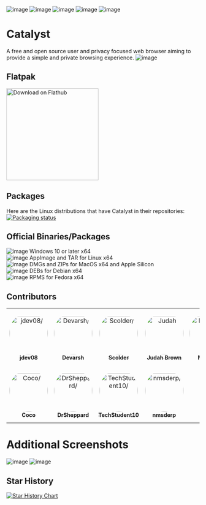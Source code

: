 ![image](https://img.shields.io/github/issues/JaydenDev/Catalyst?color=%230f172a&style=for-the-badge) ![image](https://img.shields.io/github/forks/JaydenDev/Catalyst?color=%230f172a&style=for-the-badge) ![image](https://img.shields.io/github/stars/JaydenDev/Catalyst?color=%230f172a&style=for-the-badge) ![image](https://img.shields.io/github/license/JaydenDev/Catalyst?color=%230f172a&style=for-the-badge)
![image](https://img.shields.io/github/downloads/jdev082/Catalyst/total?color=%230f172a&style=for-the-badge)
# Catalyst 
A free and open source user and privacy focused web browser aiming to provide a simple and private browsing experience.
![image](https://github.com/user-attachments/assets/2656b5d3-cc09-468b-9950-2912dd17549a)
## Flatpak
<a href='https://flathub.org/apps/org.eu.getcatalyst.Catalyst'>
    <img width='240' alt='Download on Flathub' src='https://flathub.org/api/badge?locale=en'/>
</a>

## Packages
Here are the Linux distributions that have Catalyst in their repositories: \
[![Packaging status](https://repology.org/badge/vertical-allrepos/catalyst-browser.svg)](https://repology.org/project/catalyst-browser/versions)
## Official Binaries/Packages
![image](https://github.com/CatalystDevOrg/Catalyst/assets/92550746/ec8b5c92-760a-4dde-aca5-e61a52073d55) Windows 10 or later x64 \
![image](https://github.com/CatalystDevOrg/Catalyst/assets/92550746/bf75d9b2-242f-47a5-9a15-964a43f18bb5) AppImage and TAR for Linux x64 \
![image](https://github.com/CatalystDevOrg/Catalyst/assets/92550746/c95a1e37-fcab-4c0a-a001-4d336f8ce670) DMGs and ZIPs for MacOS x64 and Apple Silicon \
![image](https://github.com/CatalystDevOrg/Catalyst/assets/92550746/1a18e7a4-cf04-47db-b3eb-de15d0dc4fa7) DEBs for Debian x64 \
![image](https://github.com/CatalystDevOrg/Catalyst/assets/92550746/c5fb1433-4efc-4a87-b129-6ffbdb0b14e2) RPMS for Fedora x64

## Contributors

<table>
<tr>
    <td align="center" style="word-wrap: break-word; width: 150.0; height: 150.0">
        <a href=https://github.com/jdev082>
            <img src=https://private-avatars.githubusercontent.com/u/92550746?jwt=eyJhbGciOiJIUzI1NiIsInR5cCI6IkpXVCJ9.eyJpc3MiOiJnaXRodWIuY29tIiwiYXVkIjoicmF3LmdpdGh1YnVzZXJjb250ZW50LmNvbSIsImtleSI6ImtleTEiLCJleHAiOjE3MzQ2NDI5NjAsIm5iZiI6MTczNDY0MTc2MCwicGF0aCI6Ii91LzkyNTUwNzQ2In0.fO9ftysT0dKvDrhuJFWaJ0spunrgvER1E1RuOvcWi7o&v=4 width="100;"  style="border-radius:50%;align-items:center;justify-content:center;overflow:hidden;padding-top:10px" alt=jdev08/>
            <br />
            <sub style="font-size:14px"><b>jdev08</b></sub>
        </a>
    </td>
    <td align="center" style="word-wrap: break-word; width: 150.0; height: 150.0">
        <a href=https://github.com/webdev03>
            <img src=https://private-avatars.githubusercontent.com/u/75148774?jwt=eyJhbGciOiJIUzI1NiIsInR5cCI6IkpXVCJ9.eyJpc3MiOiJnaXRodWIuY29tIiwiYXVkIjoicmF3LmdpdGh1YnVzZXJjb250ZW50LmNvbSIsImtleSI6ImtleTEiLCJleHAiOjE3MzQ2NDI0ODAsIm5iZiI6MTczNDY0MTI4MCwicGF0aCI6Ii91Lzc1MTQ4Nzc0In0.XJ892cp8-MsO8qT6MnPrRaG2gAOlgtOVwfQlibc0u2I&v=4 width="100;"  style="border-radius:50%;align-items:center;justify-content:center;overflow:hidden;padding-top:10px" alt=Devarsh/>
            <br />
            <sub style="font-size:14px"><b>Devarsh</b></sub>
        </a>
    </td>
    <td align="center" style="word-wrap: break-word; width: 150.0; height: 150.0">
        <a href=https://github.com/ScolderCreations>
            <img src=https://private-avatars.githubusercontent.com/u/69083943?jwt=eyJhbGciOiJIUzI1NiIsInR5cCI6IkpXVCJ9.eyJpc3MiOiJnaXRodWIuY29tIiwiYXVkIjoicmF3LmdpdGh1YnVzZXJjb250ZW50LmNvbSIsImtleSI6ImtleTEiLCJleHAiOjE3MzQ2NDI2MDAsIm5iZiI6MTczNDY0MTQwMCwicGF0aCI6Ii91LzY5MDgzOTQzIn0.gDDjzYqogxg0udUyEColu007d4at3nZ_f5ZywopA1rI&v=4 width="100;"  style="border-radius:50%;align-items:center;justify-content:center;overflow:hidden;padding-top:10px" alt=Scolder/>
            <br />
            <sub style="font-size:14px"><b>Scolder</b></sub>
        </a>
    </td>
    <td align="center" style="word-wrap: break-word; width: 150.0; height: 150.0">
        <a href=https://github.com/VelocityDesign>
            <img src=https://private-avatars.githubusercontent.com/u/24457862?jwt=eyJhbGciOiJIUzI1NiIsInR5cCI6IkpXVCJ9.eyJpc3MiOiJnaXRodWIuY29tIiwiYXVkIjoicmF3LmdpdGh1YnVzZXJjb250ZW50LmNvbSIsImtleSI6ImtleTEiLCJleHAiOjE3MzQ2NDI5NjAsIm5iZiI6MTczNDY0MTc2MCwicGF0aCI6Ii91LzI0NDU3ODYyIn0.swdC4RGP8NIeubfvIXdNI9sNz-MGTqzzajfopTWhblM&v=4 width="100;"  style="border-radius:50%;align-items:center;justify-content:center;overflow:hidden;padding-top:10px" alt=Judah Brown/>
            <br />
            <sub style="font-size:14px"><b>Judah Brown</b></sub>
        </a>
    </td>
    <td align="center" style="word-wrap: break-word; width: 150.0; height: 150.0">
        <a href=https://github.com/Mbrick2>
            <img src=https://private-avatars.githubusercontent.com/u/90691415?jwt=eyJhbGciOiJIUzI1NiIsInR5cCI6IkpXVCJ9.eyJpc3MiOiJnaXRodWIuY29tIiwiYXVkIjoicmF3LmdpdGh1YnVzZXJjb250ZW50LmNvbSIsImtleSI6ImtleTEiLCJleHAiOjE3MzQ2NDI3MjAsIm5iZiI6MTczNDY0MTUyMCwicGF0aCI6Ii91LzkwNjkxNDE1In0.GkTYaGOmqJ5sNL2ecZgsAeQ76AQIo2I4cm_aDLISGJQ&v=4 width="100;"  style="border-radius:50%;align-items:center;justify-content:center;overflow:hidden;padding-top:10px" alt=Mbrick2/>
            <br />
            <sub style="font-size:14px"><b>Mbrick2</b></sub>
        </a>
    </td>
    <td align="center" style="word-wrap: break-word; width: 150.0; height: 150.0">
        <a href=https://github.com/hello-smile6>
            <img src=https://private-avatars.githubusercontent.com/u/73048226?jwt=eyJhbGciOiJIUzI1NiIsInR5cCI6IkpXVCJ9.eyJpc3MiOiJnaXRodWIuY29tIiwiYXVkIjoicmF3LmdpdGh1YnVzZXJjb250ZW50LmNvbSIsImtleSI6ImtleTEiLCJleHAiOjE3MzQ2NDI5NjAsIm5iZiI6MTczNDY0MTc2MCwicGF0aCI6Ii91LzczMDQ4MjI2In0.bThRPFiP0DBWkRBesXzyxEV-Oyqs61E4XFoAJy-Z3iA&v=4 width="100;"  style="border-radius:50%;align-items:center;justify-content:center;overflow:hidden;padding-top:10px" alt=hello-smile6/>
            <br />
            <sub style="font-size:14px"><b>hello-smile6</b></sub>
        </a>
    </td>
</tr>
<tr>
    <td align="center" style="word-wrap: break-word; width: 150.0; height: 150.0">
        <a href=https://github.com/cocoelacanth>
            <img src=https://private-avatars.githubusercontent.com/u/44563370?jwt=eyJhbGciOiJIUzI1NiIsInR5cCI6IkpXVCJ9.eyJpc3MiOiJnaXRodWIuY29tIiwiYXVkIjoicmF3LmdpdGh1YnVzZXJjb250ZW50LmNvbSIsImtleSI6ImtleTEiLCJleHAiOjE3MzQ2NDMwMjAsIm5iZiI6MTczNDY0MTgyMCwicGF0aCI6Ii91LzQ0NTYzMzcwIn0.9So3nJ1B5GghMko3CBO5HsO8IArNazxUB2sADXBsiIA&v=4 width="100;"  style="border-radius:50%;align-items:center;justify-content:center;overflow:hidden;padding-top:10px" alt=Coco/>
            <br />
            <sub style="font-size:14px"><b>Coco</b></sub>
        </a>
    </td>
    <td align="center" style="word-wrap: break-word; width: 150.0; height: 150.0">
        <a href=https://github.com/Drsheppard01>
            <img src=https://private-avatars.githubusercontent.com/u/60893791?jwt=eyJhbGciOiJIUzI1NiIsInR5cCI6IkpXVCJ9.eyJpc3MiOiJnaXRodWIuY29tIiwiYXVkIjoicmF3LmdpdGh1YnVzZXJjb250ZW50LmNvbSIsImtleSI6ImtleTEiLCJleHAiOjE3MzQ2NDIxODAsIm5iZiI6MTczNDY0MDk4MCwicGF0aCI6Ii91LzYwODkzNzkxIn0.x_AOlyS7As-qZWS0g0mOo8Mr6F27UMUjcvcYqzBbBXE&v=4 width="100;"  style="border-radius:50%;align-items:center;justify-content:center;overflow:hidden;padding-top:10px" alt=DrSheppard/>
            <br />
            <sub style="font-size:14px"><b>DrSheppard</b></sub>
        </a>
    </td>
    <td align="center" style="word-wrap: break-word; width: 150.0; height: 150.0">
        <a href=https://github.com/TechStudent10>
            <img src=https://private-avatars.githubusercontent.com/u/76978184?jwt=eyJhbGciOiJIUzI1NiIsInR5cCI6IkpXVCJ9.eyJpc3MiOiJnaXRodWIuY29tIiwiYXVkIjoicmF3LmdpdGh1YnVzZXJjb250ZW50LmNvbSIsImtleSI6ImtleTEiLCJleHAiOjE3MzQ2NDI2NjAsIm5iZiI6MTczNDY0MTQ2MCwicGF0aCI6Ii91Lzc2OTc4MTg0In0.HX2lc62L_AX85lbbOBKs8QaCg6HF9oxMzr4cXp5Xydw&v=4 width="100;"  style="border-radius:50%;align-items:center;justify-content:center;overflow:hidden;padding-top:10px" alt=TechStudent10/>
            <br />
            <sub style="font-size:14px"><b>TechStudent10</b></sub>
        </a>
    </td>
    <td align="center" style="word-wrap: break-word; width: 150.0; height: 150.0">
        <a href=https://github.com/nmsderp>
            <img src=https://private-avatars.githubusercontent.com/u/130254323?jwt=eyJhbGciOiJIUzI1NiIsInR5cCI6IkpXVCJ9.eyJpc3MiOiJnaXRodWIuY29tIiwiYXVkIjoicmF3LmdpdGh1YnVzZXJjb250ZW50LmNvbSIsImtleSI6ImtleTEiLCJleHAiOjE3MzQ2NDI0ODAsIm5iZiI6MTczNDY0MTI4MCwicGF0aCI6Ii91LzEzMDI1NDMyMyJ9.NydNtTmo8JjdL5bE0GS1BbSnyJ6X-BN0W7qikxIiXnM&v=4 width="100;"  style="border-radius:50%;align-items:center;justify-content:center;overflow:hidden;padding-top:10px" alt=nmsderp/>
            <br />
            <sub style="font-size:14px"><b>nmsderp</b></sub>
        </a>
    </td>
</tr>
</table>

# Additional Screenshots
![image](https://github.com/user-attachments/assets/dba18126-b4f4-49ae-85c7-8f954d7bf684)
![image](https://github.com/user-attachments/assets/4aa4f30c-2411-4e66-a578-c99076e739f2)

## Star History

[![Star History Chart](https://api.star-history.com/svg?repos=CatalystDevOrg/Catalyst&type=Date)](https://star-history.com/#CatalystDevOrg/Catalyst&Date)

